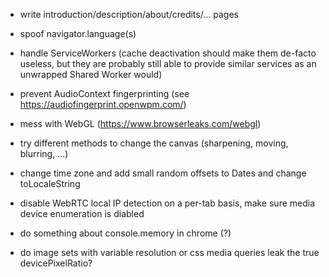 
- write introduction/description/about/credits/... pages

- spoof navigator.language(s)

- handle ServiceWorkers (cache deactivation should make them de-facto useless, but they are probably still able to provide similar services as an unwrapped Shared Worker would)
- prevent AudioContext fingerprinting (see https://audiofingerprint.openwpm.com/)
- mess with WebGL (https://www.browserleaks.com/webgl)
- try different methods to change the canvas (sharpening, moving, blurring, ...)
- change time zone and add small random offsets to Dates and change toLocaleString
- disable WebRTC local IP detection on a per-tab basis, make sure media device enumeration is diabled
- do something about console.memory in chrome (?)
- do image sets with variable resolution or css media queries leak the true devicePixelRatio?
